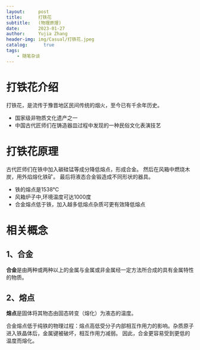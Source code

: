 ```yaml
---
layout:     post
title:      打铁花
subtitle:   (物理原理)
date:       2023-01-27
author:     Yujia Zhang
header-img: img/Casual/打铁花.jpeg
catalog: 	  true
tags: 
    - 随笔杂谈
---
```


# 打铁花介绍

打铁花，是流传于豫晋地区民间传统的烟火，至今已有千余年历史。
* 国家级非物质文化遗产之一
* 中国古代匠师们在铸造器皿过程中发现的一种民俗文化表演技艺

# 打铁花原理

古代匠师们在铁中加入碳硅锰等成分降低熔点，形成合金。
然后在风箱中燃烧木炭，用外焰熔化铁矿。
最后将液态合金锻造成不同形状的器具。
* 铁的熔点是1538℃
* 风箱炉子中,环境温度可达1000度
* 合金熔点低于铁，加入越多低熔点杂质可更有效降低熔点

# 相关概念

## 1、合金

**合金**是由两种或两种以上的金属与金属或非金属经一定方法所合成的具有金属特性的物质。

## 2、熔点

**熔点**是固体将其物态由固态转变（熔化）为液态的温度。

合金熔点低于纯铁的物理过程：熔点高低受分子内部相互作用力的影响。杂质原子进入铁晶体后，金属键被破坏，相互作用力减弱。
因此，合金更容易受到更低的温度而熔化。

